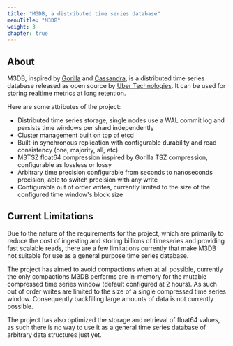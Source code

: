 ```yaml
---
title: "M3DB, a distributed time series database"
menuTitle: "M3DB"
weight: 3
chapter: true
---
```


## About

M3DB, inspired by [Gorilla][gorilla] and [Cassandra][cassandra], is a distributed time series database released as open source by [Uber Technologies][ubeross]. It can be used for storing realtime metrics at long retention.

Here are some attributes of the project:

-   Distributed time series storage, single nodes use a WAL commit log and persists time windows per shard independently
-   Cluster management built on top of [etcd][etcd]
-   Built-in synchronous replication with configurable durability and read consistency (one, majority, all, etc)
-   M3TSZ float64 compression inspired by Gorilla TSZ compression, configurable as lossless or lossy
-   Arbitrary time precision configurable from seconds to nanoseconds precision, able to switch precision with any write
-   Configurable out of order writes, currently limited to the size of the configured time window's block size

## Current Limitations

Due to the nature of the requirements for the project, which are primarily to reduce the cost of ingesting and storing billions of timeseries and providing fast scalable reads, there are a few limitations currently that make M3DB not suitable for use as a general purpose time series database.

The project has aimed to avoid compactions when at all possible, currently the only compactions M3DB performs are in-memory for the mutable compressed time series window (default configured at 2 hours).  As such out of order writes are limited to the size of a single compressed time series window.  Consequently backfilling large amounts of data is not currently possible.

The project has also optimized the storage and retrieval of float64 values, as such there is no way to use it as a general time series database of arbitrary data structures just yet.

[gorilla]: http://www.vldb.org/pvldb/vol8/p1816-teller.pdf

[cassandra]: http://cassandra.apache.org/

[etcd]: https://github.com/etcd-io/etcd

[ubeross]: http://uber.github.io

